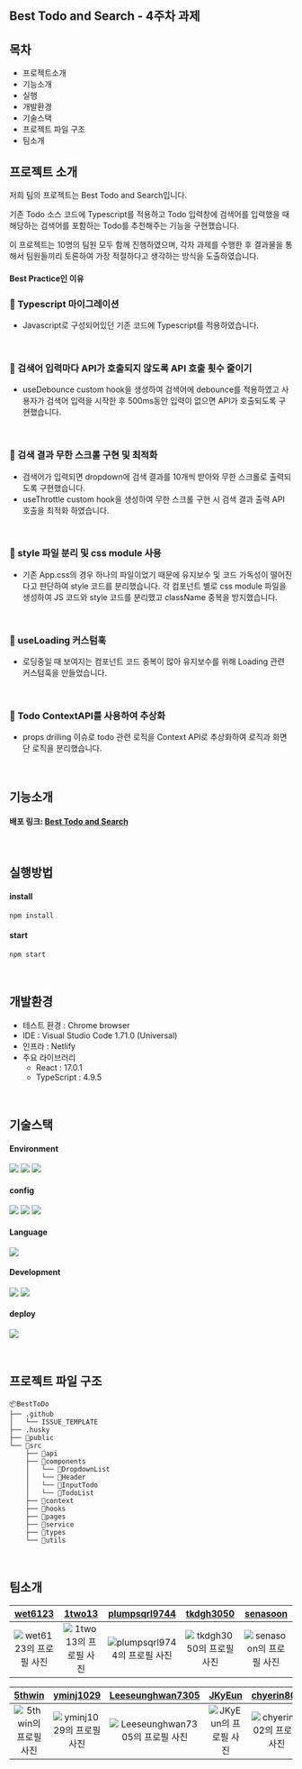 ## Best Todo and Search - 4주차 과제

## 목차

- 프로젝트소개
- 기능소개
- 실행
- 개발환경
- 기술스택
- 프로젝트 파일 구조
- 팀소개

## 프로젝트 소개

저희 팀의 프로젝트는 Best Todo and Search입니다.

기존 Todo 소스 코드에 Typescript를 적용하고 Todo 입력창에 검색어를 입력했을 때 해당하는 검색어를 포함하는 Todo를 추천해주는 기능을 구현했습니다.

이 프로젝트는 10명의 팀원 모두 함께 진행하였으며, 각자 과제를 수행한 후 결과물을 통해서 팀원들끼리 토론하여 가장 적절하다고 생각하는 방식을 도출하였습니다.

#### Best Practice인 이유

### 📍 Typescript 마이그레이션

- Javascript로 구성되어있던 기존 코드에 Typescript를 적용하였습니다.

<br/>

### 📍 검색어 입력마다 API가 호출되지 않도록 API 호출 횟수 줄이기

- useDebounce custom hook을 생성하여 검색어에 debounce를 적용하였고 사용자가 검색어 입력을 시작한 후 500ms동안 입력이 없으면 API가 호출되도록 구현했습니다.

<br/>

### 📍 검색 결과 무한 스크롤 구현 및 최적화

- 검색어가 입력되면 dropdown에 검색 결과를 10개씩 받아와 무한 스크롤로 출력되도록 구현했습니다.
- useThrottle custom hook을 생성하여 무한 스크롤 구현 시 검색 결과 출력 API 호출을 최적화 하였습니다.

<br/>

### 📍 style 파일 분리 및 css module 사용

- 기존 App.css의 경우 하나의 파일이었기 때문에 유지보수 및 코드 가독성이 떨어진다고 판단하여 style 코드를 분리했습니다. 각 컴포넌트 별로 css module 파일을 생성하여 JS 코드와 style 코드를 분리했고 className 중복을 방지했습니다.

<br/>

### 📍 useLoading 커스텀훅

- 로딩중일 때 보여지는 컴포넌트 코드 중복이 많아 유지보수를 위해 Loading 관련 커스텀훅을 만들었습니다.

<br/>

### 📍 Todo ContextAPI를 사용하여 추상화

- props drilling 이슈로 todo 관련 로직을 Context API로 추상화하여 로직과 화면단 로직을 분리했습니다.

<br/>

## 기능소개

#### 배포 링크: [Best Todo and Search](https://main--dashing-stroopwafel-25b7db.netlify.app/)

<br/>

## 실행방법

#### install

```
npm install
```

#### start

```
npm start
```

<br/>

## 개발환경

- 테스트 환경 : Chrome browser
- IDE : Visual Studio Code 1.71.0 (Universal)
- 인프라 : Netlify
- 주요 라이브러리
  - React : 17.0.1
  - TypeScript : 4.9.5

<br/>

## 기술스택

#### Environment

<code><img src="https://img.shields.io/badge/Git-F05032?style=for-the-badge&logo=git&logoColor=white"></code>
<code><img src="https://img.shields.io/badge/Github-181717?style=for-the-badge&logo=github&logoColor=white"></code>
<code><img src="https://img.shields.io/badge/VScode-007ACC?style=for-the-badge&logo=vscode&logoColor=white"></code>

#### config

<code><img src="https://img.shields.io/badge/npm-CB3837?style=for-the-badge&logo=npm&logoColor=white"></code>
<code><img src="https://img.shields.io/badge/Eslint-4B32C3?style=for-the-badge&logo=eslint&logoColor=white"></code>
<code><img src="https://img.shields.io/badge/prettier-F7B93E?style=for-the-badge&logo=prettier&logoColor=white"></code>

#### Language

<code><img src="https://img.shields.io/badge/TypeScript-3178C6?style=for-the-badge&logo=typescript&logoColor=white"></code>

#### Development

<code><img src="https://img.shields.io/badge/react-61DAFB?style=for-the-badge&logo=react&logoColor=white"></code>
<code><img src="https://img.shields.io/badge/Axios-5A29E4?style=for-the-badge&logo=Axios&logoColor=white"/></code>

#### deploy

<code><img src="https://img.shields.io/badge/netlify-00C7B7?style=for-the-badge&logo=netlify&logoColor=white"/></code>

<br/>

## 프로젝트 파일 구조

```
📦BestToDo
├── .github
│   └── ISSUE_TEMPLATE
├── .husky
├── 📂public
└── 📂src
    ├── 📂api
    ├── 📂components
    │   └── 📂DropdownList
    │   └── 📂Header
    │   └── 📂InputTodo
    │   └── 📂TodoList
    ├── 📂context
    ├── 📂hooks
    ├── 📂pages
    ├── 📂service
    ├── 📂types
    └── 📂utils

```

<br/>

## 팀소개

|          [wet6123](https://github.com/wet6123)           |          [1two13](https://github.com/1two13)           |          [plumpsqrl9744](https://github.com/plumpsqrl9744)           |          [tkdgh3050](https://github.com/tkdgh3050)           |          [senasoon](https://github.com/senasoon)           |
| :------------------------------------------------------: | :----------------------------------------------------: | :------------------------------------------------------------------: | :----------------------------------------------------------: | :--------------------------------------------------------: |
| ![wet6123의 프로필 사진](https://github.com/wet6123.png) | ![1two13의 프로필 사진](https://github.com/1two13.png) | ![plumpsqrl9744의 프로필 사진](https://github.com/plumpsqrl9744.png) | ![tkdgh3050의 프로필 사진](https://github.com/tkdgh3050.png) | ![senasoon의 프로필 사진](https://github.com/senasoon.png) |

|          [5thwin](https://github.com/5thwin)           |          [yminj1029](https://github.com/yminj1029)           |          [Leeseunghwan7305](https://github.com/Leeseunghwan7305)           |          [JKyEun](https://github.com/JKyEun)           |          [chyerin802](https://github.com/chyerin802)           |
| :----------------------------------------------------: | :----------------------------------------------------------: | :------------------------------------------------------------------------: | :----------------------------------------------------: | :------------------------------------------------------------: |
| ![5thwin의 프로필 사진](https://github.com/5thwin.png) | ![yminj1029의 프로필 사진](https://github.com/yminj1029.png) | ![Leeseunghwan7305의 프로필 사진](https://github.com/Leeseunghwan7305.png) | ![JKyEun의 프로필 사진](https://github.com/JKyEun.png) | ![chyerin802의 프로필 사진](https://github.com/chyerin802.png) |
